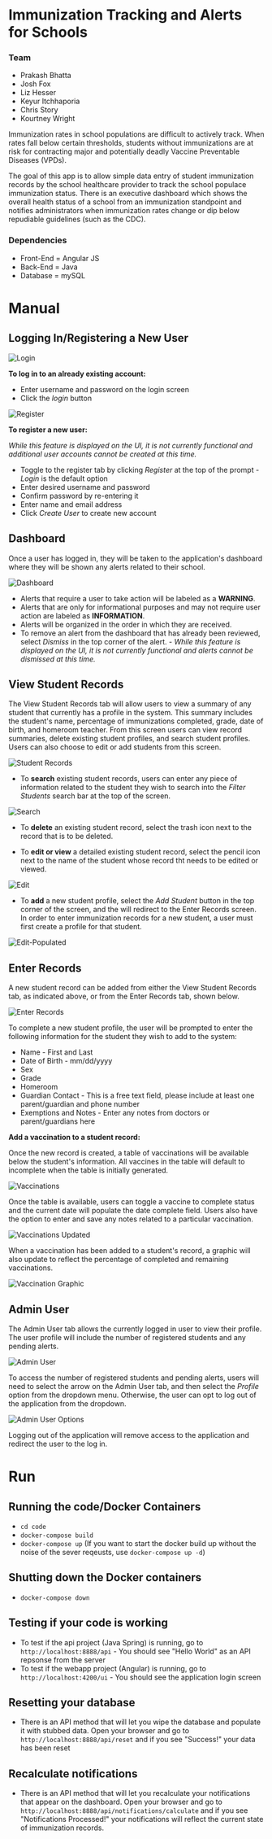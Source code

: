 # Immunization Tracking and Alerts for Schools

### Team
* Prakash Bhatta 
* Josh Fox
* Liz Hesser 
* Keyur Itchhaporia 
* Chris Story 
* Kourtney Wright

Immunization rates in school populations are difficult to actively track. When rates fall below certain thresholds, students without immunizations are at risk for contracting major and potentially deadly Vaccine Preventable Diseases (VPDs).

The goal of this app is to allow simple data entry of student immunization records by the school healthcare provider to track the school populace immunization status. There is an executive dashboard which shows the overall health status of a school from an immunization standpoint and notifies administrators when immunization rates change or dip below repudiable guidelines (such as the CDC).

### Dependencies
* Front-End = Angular JS
* Back-End = Java
* Database = mySQL

# Manual

## Logging In/Registering a New User

![Login](Screens/Login.JPG)

**To log in to an already existing account:**

* Enter username and password on the login screen
* Click the *login* button

![Register](Screens/RegisterUser.JPG)

**To register a new user:**

*While this feature is displayed on the UI, it is not currently functional and additional user accounts cannot be created at this time.*

* Toggle to the register tab by clicking *Register* at the top of the prompt - *Login* is the default option
* Enter desired username and password
* Confirm password by re-entering it
* Enter name and email address
* Click *Create User* to create new account

## Dashboard

Once a user has logged in, they will be taken to the application's dashboard where they will be shown any alerts related to their school.

![Dashboard](Screens/Dashboard.JPG)

* Alerts that require a user to take action will be labeled as a **WARNING**.
* Alerts that are only for informational purposes and may not require user action are labeled as **INFORMATION**.
* Alerts will be organized in the order in which they are received.
* To remove an alert from the dashboard that has already been reviewed, select *Dismiss* in the top corner of the alert. - *While this feature is displayed on the UI, it is not currently functional and alerts cannot be dismissed at this time.*

## View Student Records

The View Student Records tab will allow users to view a summary of any student that currently has a profile in the system. This summary includes the student's name, percentage of immunizations completed, grade, date of birth, and homeroom teacher. From this screen users can view record summaries, delete existing student profiles, and search student profiles. Users can also choose to edit or add students from this screen.

![Student Records](Screens/ViewStudentRecords.JPG)

* To **search** existing student records, users can enter any piece of information related to the student they wish to search into the *Filter Students* search bar at the top of the screen.

![Search](Screens/SearchStudentRecords.JPG)

* To **delete** an existing student record, select the trash icon next to the record that is to be deleted.
 
* To **edit or view** a detailed existing student record, select the pencil icon next to the name of the student whose record tht needs to be edited or viewed.

![Edit](Screens/EditStudentRecords.JPG)

* To **add** a new student profile, select the *Add Student* button in the top corner of the screen, and the will redirect to the Enter Records screen. In order to enter immunization records for a new student, a user must first create a profile for that student.

![Edit-Populated](Screens/EditStudentRecords-Populated.JPG)


## Enter Records
A new student record can be added from either the View Student Records tab, as indicated above, or from the Enter Records tab, shown below.

![Enter Records](Screens/EnterStudentRecords.JPG)

To complete a new student profile, the user will be prompted to enter the following information for the student they wish to add to the system:

* Name - First and Last
* Date of Birth - mm/dd/yyyy
* Sex
* Grade
* Homeroom
* Guardian Contact - This is a free text field, please include at least one parent/guardian and phone number
* Exemptions and Notes - Enter any notes from doctors or parent/guardians here 

**Add a vaccination to a student record:**

Once the new record is created, a table of vaccinations will be available below the student's information. All vaccines in the table will default to incomplete when the table is initially generated.

![Vaccinations](Screens/Vaccinations.JPG)

Once the table is available, users can toggle a vaccine to complete status and the current date will populate the date complete field. Users also have the option to enter and save any notes related to a particular vaccination.

![Vaccinations Updated](Screens/Vaccinations%20Updated.JPG)

When a vaccination has been added to a student's record, a graphic will also update to reflect the percentage of completed and remaining vaccinations.

![Vaccination Graphic](Screens/Vaccination%20Graphic.JPG)

## Admin User
The Admin User tab allows the currently logged in user to view their profile. The user profile will include the number of registered students and any pending alerts.

![Admin User](Screens/AdminUser.JPG) 

To access the number of registered students and pending alerts, users will need to select the arrow on the Admin User tab, and then select the *Profile* option from the dropdown menu. Otherwise, the user can opt to log out of the application from the dropdown.

![Admin User Options](Screens/AdminUserOptions.JPG)

Logging out of the application will remove access to the application and redirect the user to the log in.

# Run

## Running the code/Docker Containers
- `cd code`
- `docker-compose build`
- `docker-compose up` (If you want to start the docker build up without the noise of the sever reqeusts, use `docker-compose up -d`)

## Shutting down the Docker containers
- `docker-compose down`

## Testing if your code is working
- To test if the api project (Java Spring) is running, go to `http://localhost:8888/api` - You should see "Hello World" as an API repsonse from the server
- To test if the webapp project (Angular) is running, go to `http://localhost:4200/ui` - You should see the application login screen

## Resetting your database
- There is an API method that will let you wipe the database and populate it with stubbed data.  Open your browser and go to ``http://localhost:8888/api/reset`` and if you see "Success!" your data has been reset 


## Recalculate notifications
- There is an API method that will let you recalculate your notifications that appear on the dashboard.  Open your browser and go to ``http://localhost:8888/api/notifications/calculate`` and if you see "Notifications Processed!" your notifications will reflect the current state of immunization records.
